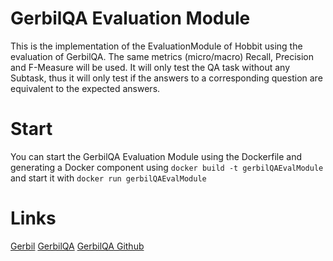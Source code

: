 # GerbilQA Evaluation Module

This is the implementation of the EvaluationModule of Hobbit using the evaluation of GerbilQA.
The same metrics (micro/macro) Recall, Precision and F-Measure will be used.
It will only test the QA task without any Subtask, thus it will only test if the answers to a corresponding question are equivalent to the expected answers.

# Start

You can start the GerbilQA Evaluation Module using the Dockerfile and generating a Docker component using
`docker build -t gerbilQAEvalModule`
and start it with
`docker run gerbilQAEvalModule`

# Links
[Gerbil](http://aksw.org/Projects/GERBIL.html)
[GerbilQA](http://gerbil-qa.aksw.org/gerbil/)
[GerbilQA Github](https://github.com/AKSW/gerbil/tree/QuestionAnswering)
